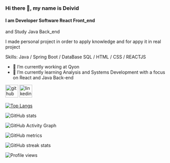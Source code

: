 ### Hi there 👋, my name is Deivid
#### I am Developer Software React Front_end
and Study Java Back_end

I made personal project in order to apply knowledge and for appy it in real project

Skills: Java / Spring Boot / DataBase SQL / HTML / CSS / REACTJS

- 🔭 I’m currently working at Qyon  
- 🌱 I’m currently learning Analysis and Systems Development with a focus on React and Java Back-end



[<img src='https://cdn.jsdelivr.net/npm/simple-icons@3.0.1/icons/github.svg' alt='github' height='40'>](https://github.com/Deividwb)  [<img src='https://cdn.jsdelivr.net/npm/simple-icons@3.0.1/icons/linkedin.svg' alt='linkedin' height='40'>](https://www.linkedin.com/in/https://www.linkedin.com/in/deivid-willian-0069b84b//)  

[![Top Langs](https://github-readme-stats.vercel.app/api/top-langs/?username=Deividwb)](https://github.com/anuraghazra/github-readme-stats)

![GitHub stats](https://github-readme-stats.vercel.app/api?username=Deividwb&show_icons=true)  

![GitHub Activity Graph](https://activity-graph.herokuapp.com/graph?username=Deividwb)  

![GitHub metrics](https://metrics.lecoq.io/Deividwb)  

![GitHub streak stats](https://github-readme-streak-stats.herokuapp.com/?user=Deividwb)  

![Profile views](https://gpvc.arturio.dev/Deividwb)  
